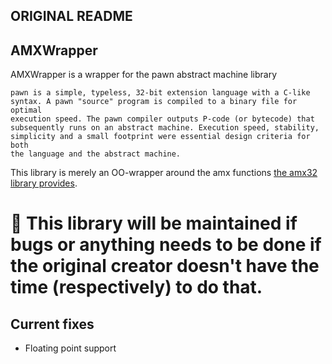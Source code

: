## ORIGINAL README
## AMXWrapper
AMXWrapper is a wrapper for the pawn abstract machine library

```
pawn is a simple, typeless, 32-bit extension language with a C-like
syntax. A pawn "source" program is compiled to a binary file for optimal
execution speed. The pawn compiler outputs P-code (or bytecode) that
subsequently runs on an abstract machine. Execution speed, stability,
simplicity and a small footprint were essential design criteria for both
the language and the abstract machine.
```

This library is merely an OO-wrapper around the amx functions [the amx32 library provides](https://github.com/ikkentim/AMXWrapper/blob/master/src/amx32/amx32.def).



# 🚧 This library will be maintained if bugs or anything needs to be done if the original creator doesn't have the time (respectively) to do that.

## Current fixes
 - Floating point support

